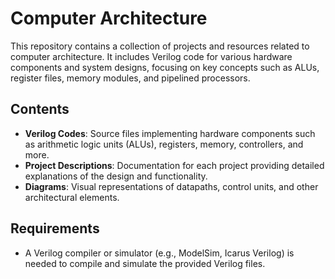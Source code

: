 # Computer Architecture

This repository contains a collection of projects and resources related to computer architecture. It includes Verilog code for various hardware components and system designs, focusing on key concepts such as ALUs, register files, memory modules, and pipelined processors.

## Contents

- **Verilog Codes**: Source files implementing hardware components such as arithmetic logic units (ALUs), registers, memory, controllers, and more.
- **Project Descriptions**: Documentation for each project providing detailed explanations of the design and functionality.
- **Diagrams**: Visual representations of datapaths, control units, and other architectural elements.

## Requirements

- A Verilog compiler or simulator (e.g., ModelSim, Icarus Verilog) is needed to compile and simulate the provided Verilog files.

